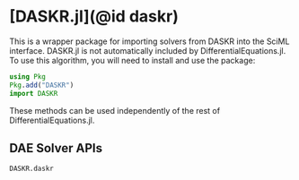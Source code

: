 # [DASKR.jl](@id daskr)

This is a wrapper package for importing solvers from DASKR into the SciML interface.
DASKR.jl is not automatically included by DifferentialEquations.jl. To use this
algorithm, you will need to install and use the package:

```julia
using Pkg
Pkg.add("DASKR")
import DASKR
```

These methods can be used independently of the rest of DifferentialEquations.jl.

## DAE Solver APIs

```@docs
DASKR.daskr
```
